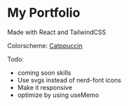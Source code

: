 # My Portfolio
Made with React and TailwindCSS

Colorscheme: [Catppuccin](https://catppuccin.com)

Todo:
  - coming soon skills
  - Use svgs instead of nerd-font icons
  - Make it responsive
  - optimize by using useMemo


